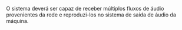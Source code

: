 O sistema deverá ser capaz de receber múltiplos fluxos de áudio provenientes da rede e reproduzi-los no sistema de saída de áudio da máquina.
